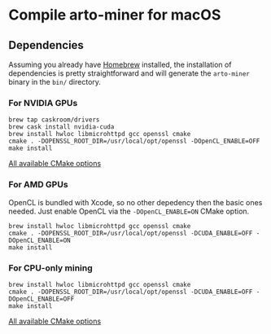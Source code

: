 # Compile **arto-miner** for macOS

## Dependencies

Assuming you already have [Homebrew](https://brew.sh) installed, the installation of dependencies is pretty straightforward and will generate the `arto-miner` binary in the `bin/` directory.

### For NVIDIA GPUs

```shell
brew tap caskroom/drivers
brew cask install nvidia-cuda
brew install hwloc libmicrohttpd gcc openssl cmake
cmake . -DOPENSSL_ROOT_DIR=/usr/local/opt/openssl -DOpenCL_ENABLE=OFF
make install
```

[All available CMake options](compile.md#nvidia-build-options)

### For AMD GPUs

OpenCL is bundled with Xcode, so no other depedency then the basic ones needed. Just enable OpenCL via the `-DOpenCL_ENABLE=ON` CMake option.

```shell
brew install hwloc libmicrohttpd gcc openssl cmake
cmake . -DOPENSSL_ROOT_DIR=/usr/local/opt/openssl -DCUDA_ENABLE=OFF -DOpenCL_ENABLE=ON
make install
```

### For CPU-only mining

```shell
brew install hwloc libmicrohttpd gcc openssl cmake
cmake . -DOPENSSL_ROOT_DIR=/usr/local/opt/openssl -DCUDA_ENABLE=OFF -DOpenCL_ENABLE=OFF
make install
```

[All available CMake options](compile.md#cpu-build-options)
